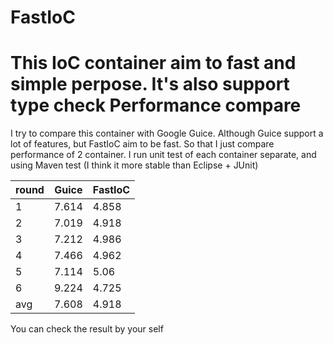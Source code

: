 FastIoC
=======
This IoC container aim to fast and simple perpose. It's also support type check
Performance compare
=======
I try to compare this container with Google Guice. Although Guice support a lot of features, but FastIoC aim to be fast. So that I just compare performance of 2 container. I run unit test of each container separate, and using Maven test (I think it more stable than Eclipse + JUnit)

round  | Guice	|  FastIoC
-------|--------|---------
1       |7.614	|  4.858
2       |7.019	|  4.918
3       |7.212	|  4.986
4       |7.466	|  4.962
5       |7.114	|  5.06
6       |9.224	|  4.725
avg     |7.608  | 4.918

You can check the result by your self
